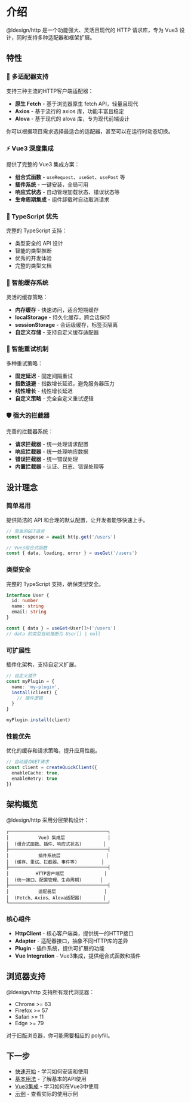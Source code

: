 # 介绍

@ldesign/http 是一个功能强大、灵活且现代的 HTTP 请求库，专为 Vue3 设计，同时支持多种适配器和框架扩展。

## 特性

### 🎯 多适配器支持

支持三种主流的HTTP客户端适配器：

- **原生 Fetch** - 基于浏览器原生 fetch API，轻量且现代
- **Axios** - 基于流行的 axios 库，功能丰富且稳定
- **Alova** - 基于现代的 alova 库，专为现代前端设计

你可以根据项目需求选择最适合的适配器，甚至可以在运行时动态切换。

### ⚡ Vue3 深度集成

提供了完整的 Vue3 集成方案：

- **组合式函数** - `useRequest`、`useGet`、`usePost` 等
- **插件系统** - 一键安装，全局可用
- **响应式状态** - 自动管理加载状态、错误状态等
- **生命周期集成** - 组件卸载时自动取消请求

### 🔧 TypeScript 优先

完整的 TypeScript 支持：

- 类型安全的 API 设计
- 智能的类型推断
- 优秀的开发体验
- 完整的类型文档

### 💾 智能缓存系统

灵活的缓存策略：

- **内存缓存** - 快速访问，适合短期缓存
- **localStorage** - 持久化缓存，跨会话保持
- **sessionStorage** - 会话级缓存，标签页隔离
- **自定义存储** - 支持自定义缓存适配器

### 🔄 智能重试机制

多种重试策略：

- **固定延迟** - 固定间隔重试
- **指数退避** - 指数增长延迟，避免服务器压力
- **线性增长** - 线性增长延迟
- **自定义策略** - 完全自定义重试逻辑

### 🛡️ 强大的拦截器

完善的拦截器系统：

- **请求拦截器** - 统一处理请求配置
- **响应拦截器** - 统一处理响应数据
- **错误拦截器** - 统一错误处理
- **内置拦截器** - 认证、日志、错误处理等

## 设计理念

### 简单易用

提供简洁的 API 和合理的默认配置，让开发者能够快速上手。

```typescript
// 简单的GET请求
const response = await http.get('/users')

// Vue3组合式函数
const { data, loading, error } = useGet('/users')
```

### 类型安全

完整的 TypeScript 支持，确保类型安全。

```typescript
interface User {
  id: number
  name: string
  email: string
}

const { data } = useGet<User[]>('/users')
// data 的类型自动推断为 User[] | null
```

### 可扩展性

插件化架构，支持自定义扩展。

```typescript
// 自定义插件
const myPlugin = {
  name: 'my-plugin',
  install(client) {
    // 插件逻辑
  }
}

myPlugin.install(client)
```

### 性能优先

优化的缓存和请求策略，提升应用性能。

```typescript
// 自动缓存GET请求
const client = createQuickClient({
  enableCache: true,
  enableRetry: true
})
```

## 架构概览

@ldesign/http 采用分层架构设计：

```
┌─────────────────────────────────────┐
│           Vue3 集成层                │
│  (组合式函数、插件、响应式状态)        │
├─────────────────────────────────────┤
│           插件系统层                 │
│  (缓存、重试、拦截器、事件等)         │
├─────────────────────────────────────┤
│          HTTP客户端层               │
│  (统一接口、配置管理、生命周期)       │
├─────────────────────────────────────┤
│           适配器层                  │
│  (Fetch、Axios、Alova适配器)        │
└─────────────────────────────────────┘
```

### 核心组件

- **HttpClient** - 核心客户端类，提供统一的HTTP接口
- **Adapter** - 适配器接口，抽象不同HTTP库的差异
- **Plugin** - 插件系统，提供可扩展的功能
- **Vue Integration** - Vue3集成，提供组合式函数和插件

## 浏览器支持

@ldesign/http 支持所有现代浏览器：

- Chrome >= 63
- Firefox >= 57
- Safari >= 11
- Edge >= 79

对于旧版浏览器，你可能需要相应的 polyfill。

## 下一步

- [快速开始](/guide/getting-started) - 学习如何安装和使用
- [基本用法](/guide/basic-usage) - 了解基本的API使用
- [Vue3集成](/vue/) - 学习如何在Vue3中使用
- [示例](/examples/) - 查看实际的使用示例

